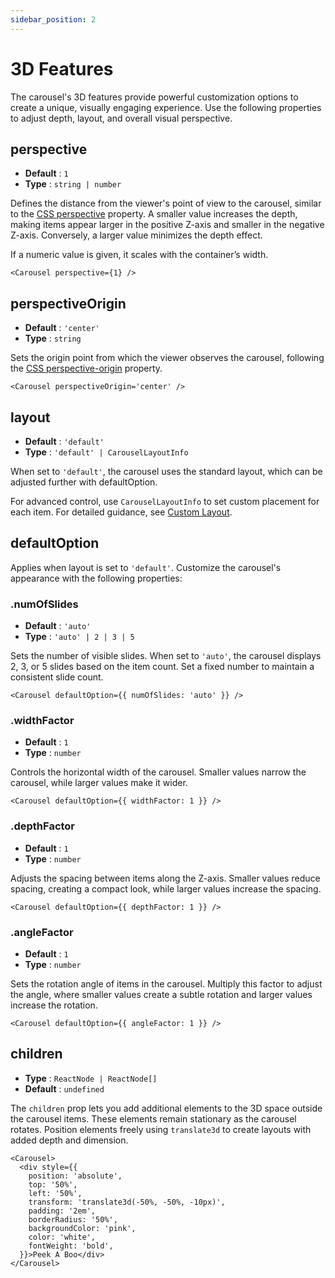 ```yaml
---
sidebar_position: 2
---
```


# 3D Features

The carousel's 3D features provide powerful customization options to create a unique, visually engaging experience. Use the following properties to adjust depth, layout, and overall visual perspective.

## perspective

* **Default** : `1`
* **Type** : `string | number`

Defines the distance from the viewer's point of view to the carousel, similar to the [CSS perspective](https://developer.mozilla.org/en-US/docs/Web/CSS/perspective) property. A smaller value increases the depth, making items appear larger in the positive Z-axis and smaller in the negative Z-axis. Conversely, a larger value minimizes the depth effect.

If a numeric value is given, it scales with the container’s width.

```tsx live
<Carousel perspective={1} /> 
```

## perspectiveOrigin

* **Default** : `'center'`
* **Type** : `string`

Sets the origin point from which the viewer observes the carousel, following the [CSS perspective-origin](https://developer.mozilla.org/en-US/docs/Web/CSS/perspective-origin) property.

```tsx live
<Carousel perspectiveOrigin='center' /> 
```

## layout

* **Default** : `'default'`
* **Type** : `'default' | CarouselLayoutInfo`

When set to `'default'`, the carousel uses the standard layout, which can be adjusted further with defaultOption.

For advanced control, use `CarouselLayoutInfo` to set custom placement for each item. For detailed guidance, see [Custom Layout](../../advanced-api/custom-layout).


## defaultOption

Applies when layout is set to `'default'`. Customize the carousel's appearance with the following properties:

### .numOfSlides

* **Default** : `'auto'`
* **Type** : `'auto' | 2 | 3 | 5`

Sets the number of visible slides. When set to `'auto'`, the carousel displays 2, 3, or 5 slides based on the item count. Set a fixed number to maintain a consistent slide count.

```tsx live
<Carousel defaultOption={{ numOfSlides: 'auto' }} /> 
```

### .widthFactor

* **Default** : `1`
* **Type** : `number`

Controls the horizontal width of the carousel. Smaller values narrow the carousel, while larger values make it wider.

```tsx live
<Carousel defaultOption={{ widthFactor: 1 }} /> 
```


### .depthFactor

* **Default** : `1`
* **Type** : `number`

Adjusts the spacing between items along the Z-axis. Smaller values reduce spacing, creating a compact look, while larger values increase the spacing.

```tsx live
<Carousel defaultOption={{ depthFactor: 1 }} /> 
```


### .angleFactor

* **Default** : `1`
* **Type** : `number`

Sets the rotation angle of items in the carousel. Multiply this factor to adjust the angle, where smaller values create a subtle rotation and larger values increase the rotation.

```tsx live
<Carousel defaultOption={{ angleFactor: 1 }} /> 
```

## children

* **Type** : `ReactNode | ReactNode[]`
* **Default** : `undefined`

The `children` prop lets you add additional elements to the 3D space outside the carousel items. These elements remain stationary as the carousel rotates. Position elements freely using `translate3d` to create layouts with added depth and dimension.

```tsx live
<Carousel>
  <div style={{
    position: 'absolute',
    top: '50%',
    left: '50%',
    transform: 'translate3d(-50%, -50%, -10px)',
    padding: '2em',
    borderRadius: '50%',
    backgroundColor: 'pink',
    color: 'white',
    fontWeight: 'bold',
  }}>Peek A Boo</div>
</Carousel> 
```



